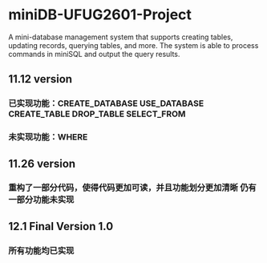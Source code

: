 # miniDB-UFUG2601-Project
A mini-database management system that supports creating tables, updating records, querying tables, and more.
The system is able to process commands in miniSQL and output the query results.
## 11.12 version 
### 已实现功能：CREATE_DATABASE USE_DATABASE CREATE_TABLE DROP_TABLE SELECT_FROM
### 未实现功能：WHERE 

## 11.26 version
### 重构了一部分代码，使得代码更加可读，并且功能划分更加清晰 仍有一部分功能未实现

## 12.1 Final Version 1.0
### 所有功能均已实现